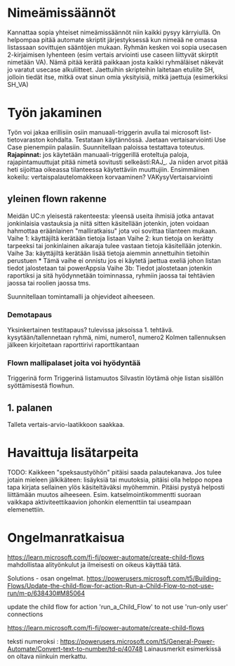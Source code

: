 # Nimeämissäännöt
Kannattaa sopia yhteiset nimeämissäännöt niin kaikki pysyy kärryiullä. On helpompaa pitää automate skriptit järjestyksessä kun nimeää ne omassa listassaan sovittujen sääntöjen mukaan. 
Ryhmän kesken voi sopia usecasen 2-kirjaimisen lyhenteen (esim vertais arviointi use caseen liittyvät skirptit nimetään VA<skriptinNimi>). Nämä pitää kerätä paikkaan josta kaikki ryhmäläiset näkevät jo varatut usecase alkuliitteet. 
Jaettuihin skripteihin laitetaan etuliite SH, jolloin tiedät itse, mitkä ovat sinun omia yksityisiä, mitkä jaettuja (esimerkiksi SH_VA<skriptiNimi>)
# Työn jakaminen 
Työn voi jakaa erillisiin osiin manuaali-triggerin avulla tai microsoft list-tietovaraston kohdalta. 
Testataan käytännössä. Jaetaan vertaisarviointi Use Case pienempiin palasiin. Suunnitellaan paloissa testattava toteutus. 
**Rajapinnat:** jos käytetään manuaali-triggerillä eroteltuja paloja, rajapintamuuttujat pitää nimetä sovitusti selkeästi:RAJ_<muuttuja>. Ja niiden arvot pitää heti sijoittaa oikeassa tilanteessa käytettäviin muuttujiin. Ensimmäinen kokeilu: vertaispalautelomakkeen korvaaminen? 
VAKysyVertaisarviointi

## yleinen flown rakenne
Meidän UC:n yleisestä rakenteesta: 
yleensä useita ihmisiä jotka antavat jonkinlaisia vastauksia ja niitä sitten käsitellään jotenkin, joten voidaan hahmottaa eräänlainen "malliratkaisu" jota voi sovittaa tilanteen mukaan. 
Vaihe 1: käyttäjiltä kerätään tietoja listaan
Vaihe 2: kun tietoja on kerätty tarpeeksi tai jonkinlainen aikaraja tulee vastaan tietoja käsitellään jotenkin. 
Vaihe 3a: käyttäjiltä kerätään lisää tietoja aiemmin annettuihin tietoihin perustuen 
    * Tämä vaihe ei onnistu jos ei käytetä jaettua exeliä johon listan tiedot jalostetaan tai powerAppsia
Vaihe 3b: Tiedot jalostetaan jotenkin raportiksi ja sitä hyödynnetään toiminnassa, ryhmiin jaossa tai tehtävien jaossa tai roolien jaossa tms. 

Suunnitellaan tomintamalli ja ohjevideot aiheeseen. 

### Demotapaus
Yksinkertainen testitapaus? tulevissa jaksoissa 1. tehtävä.
kysytään/tallennetaan ryhmä, nimi, numero1, numero2
Kolmen tallennuksen jälkeen kirjoitetaan raporttirivi raporttikantaan


### Flown mallipalaset joita voi hyödyntää
Triggerinä form
Triggerinä listamuutos
Silvastin löytämä ohje listan sisällön syöttämisestä flowhun. 

## 1. palanen
Talleta vertais-arvio-laatikkoon saakkaa. 



# Havaittuja lisätarpeita
TODO: Kaikkeen "speksaustyöhön" pitäisi saada palautekanava. Jos tulee jotain mieleen jälkikäteen: lisäyksiä tai muutoksia, pitäisi olla helppo nopea tapa kirjata sellainen ylös käsiteltäväksi myöhemmin. Pitäisi pystyä helposti liittämään muutos aiheeseen. Esim. katselmointikommentti suoraan vaikkapa aktiviteettikaavion johonkin elementtiin tai useampaan elemenettiin. 

# Ongelmanratkaisua
https://learn.microsoft.com/fi-fi/power-automate/create-child-flows mahdollistaa alityönkulut ja ilmeisesti on oikeus käyttää tätä. 

Solutions - osan ongelmat. 
https://powerusers.microsoft.com/t5/Building-Flows/Update-the-child-flow-for-action-Run-a-Child-Flow-to-not-use-run/m-p/638430#M85064

update the child flow for action 'run_a_Child_Flow' to not use 'run-only user' connections

https://learn.microsoft.com/fi-fi/power-automate/create-child-flows

teksti numeroksi :
https://powerusers.microsoft.com/t5/General-Power-Automate/Convert-text-to-number/td-p/40748
Lainausmerkit esimerkissä on oltava niinkuin merkattu.


<!--

# omat testit
Copy of - luettelo
tai luettelo
näistä jalostetaan persoonallisuuskäsittely



-->
